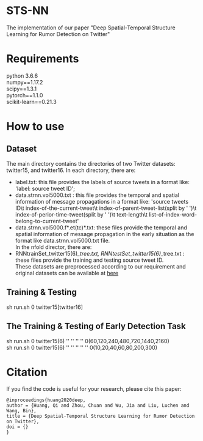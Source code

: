# STS-NN
The implementation of our paper "Deep Spatial-Temporal Structure Learning for Rumor Detection on Twitter" 

# Requirements
python 3.6.6  
numpy==1.17.2  
scipy==1.3.1  
pytorch==1.1.0  
scikit-learn==0.21.3  
# How to use
## Dataset
The main directory contains the directories of two Twitter datasets: twitter15, and twitter16. In each directory, there are:  
- label.txt: this file provides the labels of source tweets in a format like: 'label: source tweet ID';  
- data.strnn.vol5000.txt : this file provides the temporal and spatial information of message propagations in a format like: 'source tweets ID\t index-of-the-current-tweet\t index-of-parent-tweet-list(split by ' ')\t index-of-perior-time-tweet(split by ' ')\t text-length\t list-of-index-word-belong-to-current-tweet'
- data.strnn.vol5000.f*.et(tc)*.txt: these files provide the temporal and spatial information of message propagation in the early situation as the format like data.strnn.vol5000.txt file.  
In the nfold director, there are:
- RNNtrainSet_twitter15(6)*_tree.txt, RNNtestSet_twitter15(6)*_tree.txt : these files provide the training and testing source tweet ID.  
These datasets are preprocessed according to our requirement and original datasets can be available at [here](https://www.dropbox.com/s/7ewzdrbelpmrnxu/rumdetect2017.zip?dl=0)

## Training & Testing
sh run.sh 0 twitter15\[twitter16\]

## The Training & Testing of Early Detection Task 
sh run.sh 0 twitter15(6) '' '' '' '' 0(60,120,240,480,720,1440,2160)  
sh run.sh 0 twitter15(6) '' '' '' '' '' 0(10,20,40,60,80,200,300)  
# Citation
If you find the code is useful for your research, please cite this paper:  
<pre><code>@inproceedings{huang2020deep,
author = {Huang, Qi and Zhou, Chuan and Wu, Jia and Liu, Luchen and Wang, Bin},
title = {Deep Spatial-Temporal Structure Learning for Rumor Detection on Twitter},
doi = {}
}</code></pre>

